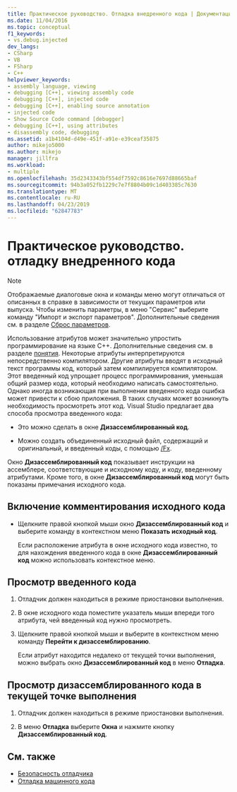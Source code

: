 ```yaml
---
title: Практическое руководство. Отладка внедренного кода | Документация Майкрософт
ms.date: 11/04/2016
ms.topic: conceptual
f1_keywords:
- vs.debug.injected
dev_langs:
- CSharp
- VB
- FSharp
- C++
helpviewer_keywords:
- assembly language, viewing
- debugging [C++], viewing assembly code
- debugging [C++], injected code
- debugging [C++], enabling source annotation
- injected code
- Show Source Code command [debugger]
- debugging [C++], using attributes
- disassembly code, debugging
ms.assetid: a1b4104d-d49e-451f-a91e-e39ceaf35875
author: mikejo5000
ms.author: mikejo
manager: jillfra
ms.workload:
- multiple
ms.openlocfilehash: 35d2343343bf554df7592c8616e7697d88665baf
ms.sourcegitcommit: 94b3a052fb1229c7e7f8804b09c1d403385c7630
ms.translationtype: MT
ms.contentlocale: ru-RU
ms.lasthandoff: 04/23/2019
ms.locfileid: "62847783"
---
```

# <a name="how-to-debug-injected-code"></a>Практическое руководство. отладку внедренного кода

> [!NOTE]
> Отображаемые диалоговые окна и команды меню могут отличаться от описанных в справке в зависимости от текущих параметров или выпуска. Чтобы изменить параметры, в меню "Сервис" выберите команду "Импорт и экспорт параметров". Дополнительные сведения см. в разделе [Сброс параметров](../ide/environment-settings.md#reset-settings).

Использование атрибутов может значительно упростить программирование на языке C++. Дополнительные сведения см. в разделе [понятия](/cpp/windows/attributed-programming-concepts). Некоторые атрибуты интерпретируются непосредственно компилятором. Другие атрибуты вводят в исходный текст программы код, который затем компилируется компилятором. Этот введенный код упрощает процесс программирования, уменьшая общий размер кода, который необходимо написать самостоятельно. Однако иногда возникающая при выполнении введенного кода ошибка может привести к сбою приложения. В таких случаях может возникнуть необходимость просмотреть этот код. Visual Studio предлагает два способа просмотра введенного кода:

- Это можно сделать в окне **Дизассемблированный код**.

- Можно создать объединенный исходный файл, содержащий и оригинальный, и введенный коды, с помощью [/Fx](/cpp/build/reference/fx-merge-injected-code).

Окно **Дизассемблированный код** показывает инструкции на ассемблере, соответствующие и исходному коду, и коду, введенному атрибутами. Кроме того, в окне **Дизассемблированный код** могут быть показаны примечания исходного кода.

## <a name="to-turn-on-source-annotation"></a>Включение комментирования исходного кода

- Щелкните правой кнопкой мыши окно **Дизассемблированный код** и выберите команду в контекстном меню **Показать исходный код**.

     Если расположение атрибута в окне исходного кода известно, то для нахождения введенного кода в окне **Дизассемблированный код** можно использовать контекстное меню.

## <a name="to-view-injected-code"></a>Просмотр введенного кода

1. Отладчик должен находиться в режиме приостановки выполнения.

2. В окне исходного кода поместите указатель мыши впереди того атрибута, чей введенный код нужно просмотреть.

3. Щелкните правой кнопкой мыши и выберите в контекстном меню команду **Перейти к дизассемблированию**.

     Если атрибут находится недалеко от текущей точки выполнения, можно выбрать окно **Дизассемблированный код** в меню **Отладка**.

## <a name="to-view-the-disassembly-code-at-the-current-execution-point"></a>Просмотр дизассемблированного кода в текущей точке выполнения

1. Отладчик должен находиться в режиме приостановки выполнения.

2. В меню **Отладка** выберите **Окна** и нажмите кнопку **Дизассемблированный код**.

## <a name="see-also"></a>См. также

- [Безопасность отладчика](../debugger/debugger-security.md)
- [Отладка машинного кода](../debugger/debugging-native-code.md)